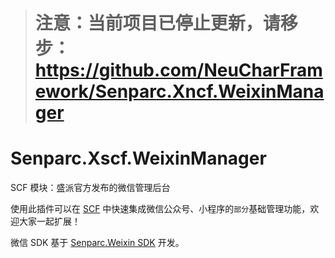 > # 注意：当前项目已停止更新，请移步：https://github.com/NeuCharFramework/Senparc.Xncf.WeixinManager

# Senparc.Xscf.WeixinManager
SCF 模块：盛派官方发布的微信管理后台


使用此插件可以在 [SCF](https://github.com/SenparcCoreFramework/SCF) 中快速集成微信公众号、小程序的`部分`基础管理功能，欢迎大家一起扩展！

微信 SDK 基于 [Senparc.Weixin SDK](https://github.com/JeffreySu/WeiXinMPSDK) 开发。
